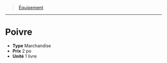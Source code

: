 ﻿---
!EquipmentItem
Type: Marchandise
Price: 2 po
Unity: 1 livre
Id: equipment_hd.md#poivre
ParentLink: equipment_hd.md#Équipement
Name: Poivre
ParentName: Équipement
NameLevel: 1
Attributes: {}
AttributesDictionary: >+
  {}

---
> [Équipement](hd_equipment.md)

---

# Poivre

- **Type** Marchandise
- **Prix** 2 po
- **Unité** 1 livre

